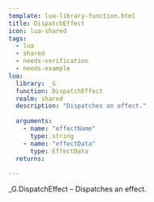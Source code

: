 ```yaml
---
template: lua-library-function.html
title: DispatchEffect
icon: lua-shared
tags:
  - lua
  - shared
  - needs-verification
  - needs-example
lua:
  library: _G
  function: DispatchEffect
  realm: shared
  description: "Dispatches an effect."
  
  arguments:
    - name: "effectName"
      type: string
    - name: "effectData"
      type: EffectData
  returns:
    
---
```


<div class="lua__search__keywords">
_G.DispatchEffect &#x2013; Dispatches an effect.
</div>
